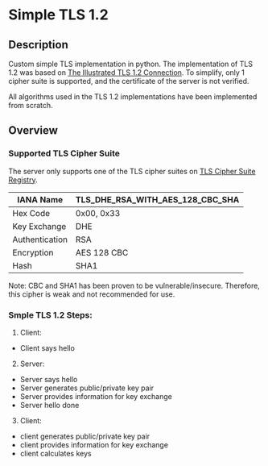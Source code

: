 # Simple TLS 1.2

## Description
Custom simple TLS implementation in python. The implementation of TLS 1.2 was based on [The Illustrated TLS 1.2 Connection](https://tls12.xargs.org/). To simplify, only 1 cipher suite is supported, and the certificate of the server is not verified.

All algorithms used in the TLS 1.2 implementations have been implemented from scratch.

## Overview
### Supported TLS Cipher Suite
The server only supports one of the TLS cipher suites on [TLS Cipher Suite Registry](https://www.iana.org/assignments/tls-parameters/tls-parameters.xhtml#tls-parameters-4).

| IANA Name      | TLS_DHE_RSA_WITH_AES_128_CBC_SHA |
|----------------|----------------------------------|
| Hex Code       | 0x00, 0x33                       |
| Key Exchange   | DHE                              |
| Authentication | RSA                              |
| Encryption     | AES 128 CBC                      |
| Hash           | SHA1                             |

Note: CBC and SHA1 has been proven to be vulnerable/insecure. Therefore, this cipher is weak and not recommended for use.

### Smple TLS 1.2 Steps:
1. Client:
- Client says hello
2. Server:
- Server says hello
- Server generates public/private key pair
- Server provides information for key exchange
- Server hello done
3. Client:
- client generates public/private key pair
- client provides information for key exchange
- client calculates keys


